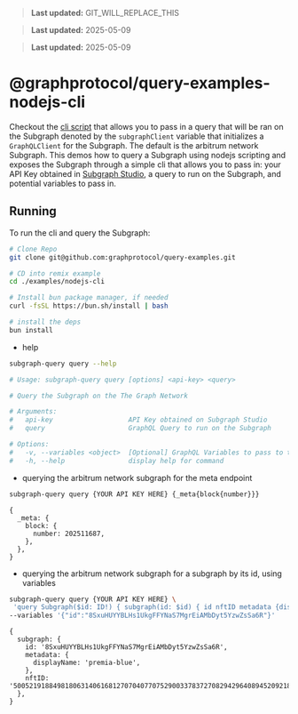 > **Last updated:** GIT_WILL_REPLACE_THIS

> **Last updated:** 2025-05-09

> **Last updated:** 2025-05-09

# @graphprotocol/query-examples-nodejs-cli

Checkout the [cli script](./src/index.ts) that allows you to pass in a query that will be ran on the Subgraph denoted by the `subgraphClient` variable that initializes a `GraphQLClient` for the Subgraph. The default is the arbitrum network Subgraph.
This demos how to query a Subgraph using nodejs scripting and exposes the Subgraph through a simple cli that allows you to pass in: your API Key obtained in [Subgraph Studio](https://thegraph.com/studio/apikeys), a query to run on the Subgraph, and potential variables to pass in.

## Running

To run the cli and query the Subgraph:

```bash
# Clone Repo
git clone git@github.com:graphprotocol/query-examples.git

# CD into remix example
cd ./examples/nodejs-cli

# Install bun package manager, if needed
curl -fsSL https://bun.sh/install | bash

# install the deps
bun install
```

- help

```bash
subgraph-query query --help

# Usage: subgraph-query query [options] <api-key> <query>

# Query the Subgraph on the The Graph Network

# Arguments:
#   api-key                   API Key obtained on Subgraph Studio
#   query                     GraphQL Query to run on the Subgraph

# Options:
#   -v, --variables <object>  [Optional] GraphQL Variables to pass to the Subgraph query
#   -h, --help                display help for command
```

- querying the arbitrum network subgraph for the meta endpoint

```bash
subgraph-query query {YOUR API KEY HERE} {_meta{block{number}}}
```

```json5
{
  _meta: {
    block: {
      number: 202511687,
    },
  },
}
```

- querying the arbitrum network subgraph for a subgraph by its id, using variables

```bash
subgraph-query query {YOUR API KEY HERE} \
 'query Subgraph($id: ID!) { subgraph(id: $id) { id nftID metadata {displayName} } }' \
--variables '{"id":"8SxuHUYYBLHs1UkgFFYNaS7MgrEiAMbDyt5YzwZsSa6R"}'
```

```json5
{
  subgraph: {
    id: '8SxuHUYYBLHs1UkgFFYNaS7MgrEiAMbDyt5YzwZsSa6R',
    metadata: {
      displayName: 'premia-blue',
    },
    nftID: '50052191884981806314061681270704077075290033783727082942964089452092187147494',
  },
}
```
